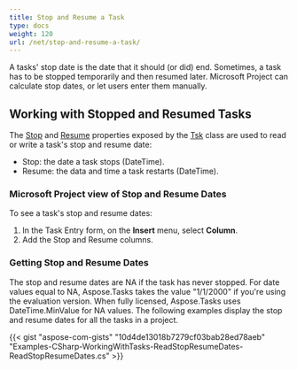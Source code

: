 ```yaml
---
title: Stop and Resume a Task
type: docs
weight: 120
url: /net/stop-and-resume-a-task/
---
```


A tasks' stop date is the date that it should (or did) end. Sometimes, a task has to be stopped temporarily and then resumed later. Microsoft Project can calculate stop dates, or let users enter them manually.

## **Working with Stopped and Resumed Tasks**
The [Stop](https://apireference.aspose.com/tasks/net/aspose.tasks/tsk/fields/stop) and [Resume](https://apireference.aspose.com/tasks/net/aspose.tasks/tsk/fields/resume) properties exposed by the [Tsk](https://apireference.aspose.com/tasks/net/aspose.tasks/tsk) class are used to read or write a task's stop and resume date:

- Stop: the date a task stops (DateTime).
- Resume: the data and time a task restarts (DateTime).

### **Microsoft Project view of Stop and Resume Dates**
To see a task's stop and resume dates:

1. In the Task Entry form, on the **Insert** menu, select **Column**.
2. Add the Stop and Resume columns.

### **Getting Stop and Resume Dates**
The stop and resume dates are NA if the task has never stopped. For date values equal to NA, Aspose.Tasks takes the value "1/1/2000" if you're using the evaluation version. When fully licensed, Aspose.Tasks uses DateTime.MinValue for NA values. The following examples display the stop and resume dates for all the tasks in a project.

{{< gist "aspose-com-gists" "10d4de13018b7279cf03bab28ed78aeb" "Examples-CSharp-WorkingWithTasks-ReadStopResumeDates-ReadStopResumeDates.cs" >}}
